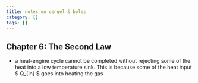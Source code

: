 ```yaml
---
title: notes on cengel & boles
category: []
tags: []
---
```


## Chapter 6: The Second Law

- a heat-engine cycle cannot be completed without rejecting some of the heat into a low temperature sink. This is because some of the heat input $ Q_{in} $ goes into heating the gas
